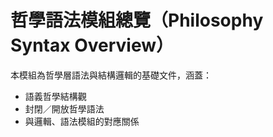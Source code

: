 # 哲學語法模組總覽（Philosophy Syntax Overview）

本模組為哲學層語法與結構邏輯的基礎文件，涵蓋：

- 語義哲學結構觀
- 封閉／開放哲學語法
- 與邏輯、語法模組的對應關係

